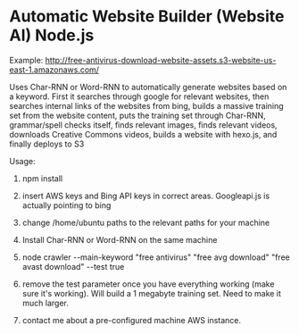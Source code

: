 # Automatic Website Builder (Website AI) Node.js

Example: http://free-antivirus-download-website-assets.s3-website-us-east-1.amazonaws.com/

Uses Char-RNN or Word-RNN to automatically generate websites based on a keyword. First it searches through google for relevant websites, then searches internal links of the websites from bing, builds a massive training set from the website content, puts the training set through Char-RNN, grammar/spell checks itself, finds relevant images, finds relevant videos, downloads Creative Commons videos, builds a website with hexo.js, and finally deploys to S3

Usage: 

1) npm install

2) insert AWS keys and Bing API keys in correct areas. Googleapi.js is actually pointing to bing

3) change /home/ubuntu paths to the relevant paths for your machine

4) Install Char-RNN or Word-RNN on the same machine 

5) node crawler --main-keyword "free antivirus" "free avg download" "free avast download" --test true 

6) remove the test parameter once you have everything working (make sure it's working). Will build a 1 megabyte training set. Need to make it much larger.

7) contact me about a pre-configured machine AWS instance.